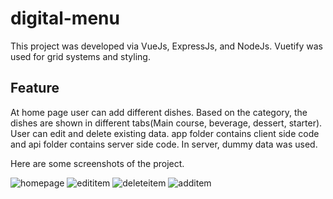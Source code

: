 # digital-menu
This project was developed via VueJs, ExpressJs, and NodeJs. Vuetify was used for grid systems and styling.
## Feature
At home page user can add different dishes. Based on the category, the dishes are shown in different tabs(Main course, beverage, dessert, starter). User can edit and delete existing data. 
app folder contains client side code and api folder contains server side code. In server, dummy data was used.

Here are some screenshots of the project.

![homepage](https://user-images.githubusercontent.com/34273359/207837655-e031371a-6c5c-46b1-b0d3-8c7b91e7740c.png)
![edititem](https://user-images.githubusercontent.com/34273359/207837761-6e800812-7ee5-4017-a5c6-707e07658d63.png)
![deleteitem](https://user-images.githubusercontent.com/34273359/207837779-ca00928d-e7f6-47b9-9bc4-d077d81bd076.png)
![additem](https://user-images.githubusercontent.com/34273359/207837798-83df1c44-ce10-424f-a1fc-25e742b2d8c5.png)

